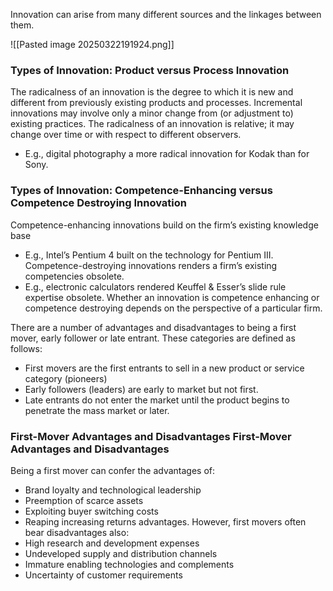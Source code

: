 Innovation can arise from many different sources and the linkages between them.

![[Pasted image 20250322191924.png]]

### Types of Innovation: Product versus Process Innovation 
The radicalness of an innovation is the degree to which it is new and different from previously existing products and processes. 
Incremental innovations may involve only a minor change from (or adjustment to) existing practices. 
The radicalness of an innovation is relative; it may change over time or with respect to different observers. 
- E.g., digital photography a more radical innovation for Kodak than for Sony.

### Types of Innovation: Competence-Enhancing versus Competence Destroying Innovation 
Competence-enhancing innovations build on the firm’s existing knowledge base 
- E.g., Intel’s Pentium 4 built on the technology for Pentium III. 
Competence-destroying innovations renders a firm’s existing competencies obsolete. 
- E.g., electronic calculators rendered Keuffel & Esser’s slide rule expertise obsolete. 
Whether an innovation is competence enhancing or competence destroying depends on the perspective of a particular firm.

There are a number of advantages and disadvantages to being a first mover, early follower or late entrant. These categories are defined as follows:
- First movers are the first entrants to sell in a new product or service category (pioneers) 
- Early followers (leaders) are early to market but not first. 
- Late entrants do not enter the market until the product begins to penetrate the mass market or later.

### First-Mover Advantages and Disadvantages First-Mover Advantages and Disadvantages 
Being a first mover can confer the advantages of: 
- Brand loyalty and technological leadership 
- Preemption of scarce assets 
- Exploiting buyer switching costs 
- Reaping increasing returns advantages. 
However, first movers often bear disadvantages also: 
- High research and development expenses 
- Undeveloped supply and distribution channels 
- Immature enabling technologies and complements 
- Uncertainty of customer requirements